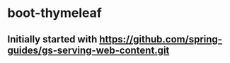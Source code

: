 # boot-thymeleaf

## Initially started with https://github.com/spring-guides/gs-serving-web-content.git



